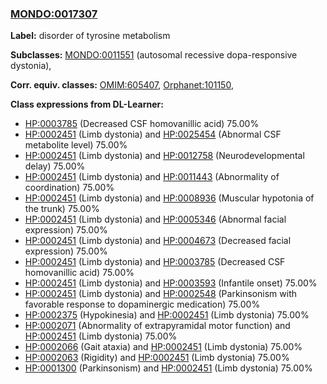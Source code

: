 
### [MONDO:0017307](http://purl.obolibrary.org/obo/MONDO_0017307)
**Label:** disorder of tyrosine metabolism

**Subclasses:** [MONDO:0011551](http://purl.obolibrary.org/obo/MONDO_0011551) (autosomal recessive dopa-responsive dystonia), 

**Corr. equiv. classes:** [OMIM:605407](http://purl.obolibrary.org/obo/OMIM_605407), [Orphanet:101150](http://www.orpha.net/ORDO/Orphanet_101150), 

**Class expressions from DL-Learner:**

- [HP:0003785](http://purl.obolibrary.org/obo/HP_0003785) (Decreased CSF homovanillic acid) 75.00%
- [HP:0002451](http://purl.obolibrary.org/obo/HP_0002451) (Limb dystonia) and [HP:0025454](http://purl.obolibrary.org/obo/HP_0025454) (Abnormal CSF metabolite level) 75.00%
- [HP:0002451](http://purl.obolibrary.org/obo/HP_0002451) (Limb dystonia) and [HP:0012758](http://purl.obolibrary.org/obo/HP_0012758) (Neurodevelopmental delay) 75.00%
- [HP:0002451](http://purl.obolibrary.org/obo/HP_0002451) (Limb dystonia) and [HP:0011443](http://purl.obolibrary.org/obo/HP_0011443) (Abnormality of coordination) 75.00%
- [HP:0002451](http://purl.obolibrary.org/obo/HP_0002451) (Limb dystonia) and [HP:0008936](http://purl.obolibrary.org/obo/HP_0008936) (Muscular hypotonia of the trunk) 75.00%
- [HP:0002451](http://purl.obolibrary.org/obo/HP_0002451) (Limb dystonia) and [HP:0005346](http://purl.obolibrary.org/obo/HP_0005346) (Abnormal facial expression) 75.00%
- [HP:0002451](http://purl.obolibrary.org/obo/HP_0002451) (Limb dystonia) and [HP:0004673](http://purl.obolibrary.org/obo/HP_0004673) (Decreased facial expression) 75.00%
- [HP:0002451](http://purl.obolibrary.org/obo/HP_0002451) (Limb dystonia) and [HP:0003785](http://purl.obolibrary.org/obo/HP_0003785) (Decreased CSF homovanillic acid) 75.00%
- [HP:0002451](http://purl.obolibrary.org/obo/HP_0002451) (Limb dystonia) and [HP:0003593](http://purl.obolibrary.org/obo/HP_0003593) (Infantile onset) 75.00%
- [HP:0002451](http://purl.obolibrary.org/obo/HP_0002451) (Limb dystonia) and [HP:0002548](http://purl.obolibrary.org/obo/HP_0002548) (Parkinsonism with favorable response to dopaminergic medication) 75.00%
- [HP:0002375](http://purl.obolibrary.org/obo/HP_0002375) (Hypokinesia) and [HP:0002451](http://purl.obolibrary.org/obo/HP_0002451) (Limb dystonia) 75.00%
- [HP:0002071](http://purl.obolibrary.org/obo/HP_0002071) (Abnormality of extrapyramidal motor function) and [HP:0002451](http://purl.obolibrary.org/obo/HP_0002451) (Limb dystonia) 75.00%
- [HP:0002066](http://purl.obolibrary.org/obo/HP_0002066) (Gait ataxia) and [HP:0002451](http://purl.obolibrary.org/obo/HP_0002451) (Limb dystonia) 75.00%
- [HP:0002063](http://purl.obolibrary.org/obo/HP_0002063) (Rigidity) and [HP:0002451](http://purl.obolibrary.org/obo/HP_0002451) (Limb dystonia) 75.00%
- [HP:0001300](http://purl.obolibrary.org/obo/HP_0001300) (Parkinsonism) and [HP:0002451](http://purl.obolibrary.org/obo/HP_0002451) (Limb dystonia) 75.00%


